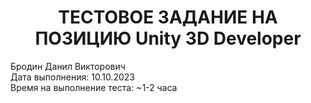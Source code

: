 <h1 align="center">ТЕСТОВОЕ ЗАДАНИЕ
НА ПОЗИЦИЮ Unity 3D Developer</h1>

Бродин Данил Викторович<br />
Дата выполнения: 10.10.2023<br />
Время на выполнение теста: ~1-2 часа<br />
